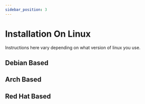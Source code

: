 ```yaml
---
sidebar_position: 3
---
```


# Installation On Linux

Instructions here vary depending on what version of linux you use.

## Debian Based

## Arch Based

## Red Hat Based
